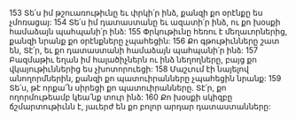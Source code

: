 153 Տե՛ս իմ թշուառութիւնը եւ փրկի՛ր ինձ,
քանզի քո օրէնքը ես չմոռացայ:
154 Տե՛ս իմ դատաստանը եւ ազատի՛ր ինձ,
ու քո խօսքի համաձայն պահպանի՛ր ինձ:
155 Փրկութիւնը հեռու է մեղաւորներից,
քանզի նրանք քո օրէնքները չպահեցին:
156 Քո գթութիւնները շատ են, Տէ՛ր,
եւ քո դատաստանի համաձայն պահպանի՛ր ինձ:
157 Բազմաթիւ եղան իմ հալածիչներն ու ինձ նեղողները,
բայց քո վկայութիւններից ես չխոտորուեցի:
158 Մաշւում էի նայելով անողորմներին,
քանզի քո պատուիրանները չպահեցին նրանք:
159 Տե՛ս, թէ որքա՜ն սիրեցի քո պատուիրանները.
Տէ՛ր, քո ողորմութեամբ կեա՛նք տուր ինձ:
160 Քո խօսքի սկիզբը ճշմարտութիւնն է,
յաւերժ են քո բոլոր արդար դատաստանները:
